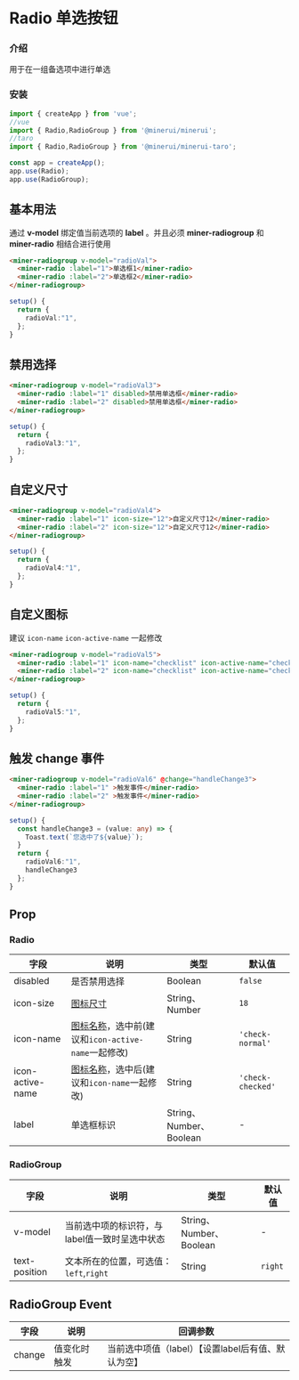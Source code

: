 # Radio 单选按钮

### 介绍

用于在一组备选项中进行单选

### 安装

``` ts
import { createApp } from 'vue';
//vue
import { Radio,RadioGroup } from '@minerui/minerui';
//taro
import { Radio,RadioGroup } from '@minerui/minerui-taro';

const app = createApp();
app.use(Radio);
app.use(RadioGroup);
```
## 基本用法

通过 **v-model** 绑定值当前选项的 **label** 。并且必须 **miner-radiogroup** 和 **miner-radio** 相结合进行使用

```html
<miner-radiogroup v-model="radioVal">
  <miner-radio :label="1">单选框1</miner-radio>
  <miner-radio :label="2">单选框2</miner-radio>
</miner-radiogroup>
```
```ts
setup() {
  return {
    radioVal:"1",
  };
}
```

## 禁用选择

```html
<miner-radiogroup v-model="radioVal3">
  <miner-radio :label="1" disabled>禁用单选框</miner-radio>
  <miner-radio :label="2" disabled>禁用单选框</miner-radio>
</miner-radiogroup>
```
```ts
setup() {
  return {
    radioVal3:"1",
  };
}
```

## 自定义尺寸

```html
<miner-radiogroup v-model="radioVal4">
  <miner-radio :label="1" icon-size="12">自定义尺寸12</miner-radio>
  <miner-radio :label="2" icon-size="12">自定义尺寸12</miner-radio>
</miner-radiogroup>
```
```ts
setup() {
  return {
    radioVal4:"1",
  };
}
```

## 自定义图标

建议 `icon-name` `icon-active-name` 一起修改

```html
<miner-radiogroup v-model="radioVal5">
  <miner-radio :label="1" icon-name="checklist" icon-active-name="checklist">自定义图标</miner-radio>
  <miner-radio :label="2" icon-name="checklist" icon-active-name="checklist">自定义图标</miner-radio>
</miner-radiogroup>
```
```ts
setup() {
  return {
    radioVal5:"1",
  };
}
```

## 触发 change 事件

```html
<miner-radiogroup v-model="radioVal6" @change="handleChange3">
  <miner-radio :label="1" >触发事件</miner-radio>
  <miner-radio :label="2" >触发事件</miner-radio>
</miner-radiogroup>
```
```ts
setup() {
  const handleChange3 = (value: any) => {
    Toast.text(`您选中了${value}`);
  }
  return {
    radioVal6:"1",
    handleChange3
  };
}
```

## Prop

### Radio

| 字段 | 说明 | 类型 | 默认值
|----- | ----- | ----- | ----- 
| disabled | 是否禁用选择 | Boolean | `false`
| icon-size | [图标尺寸](#/icon) | String、Number | `18`
| icon-name | [图标名称](#/icon)，选中前(建议和`icon-active-name`一起修改) | String | `'check-normal'`
| icon-active-name | [图标名称](#/icon)，选中后(建议和`icon-name`一起修改) | String | `'check-checked'`
| label | 单选框标识 | String、Number、Boolean | -

### RadioGroup

| 字段 | 说明 | 类型 | 默认值
|----- | ----- | ----- | ----- 
| v-model | 当前选中项的标识符，与label值一致时呈选中状态 | String、Number、Boolean | -
| text-position | 文本所在的位置，可选值：`left`,`right` | String | `right`

## RadioGroup Event

| 字段 | 说明 | 回调参数 
|----- | ----- | ----- 
| change | 值变化时触发 | 当前选中项值（label）【设置label后有值、默认为空】